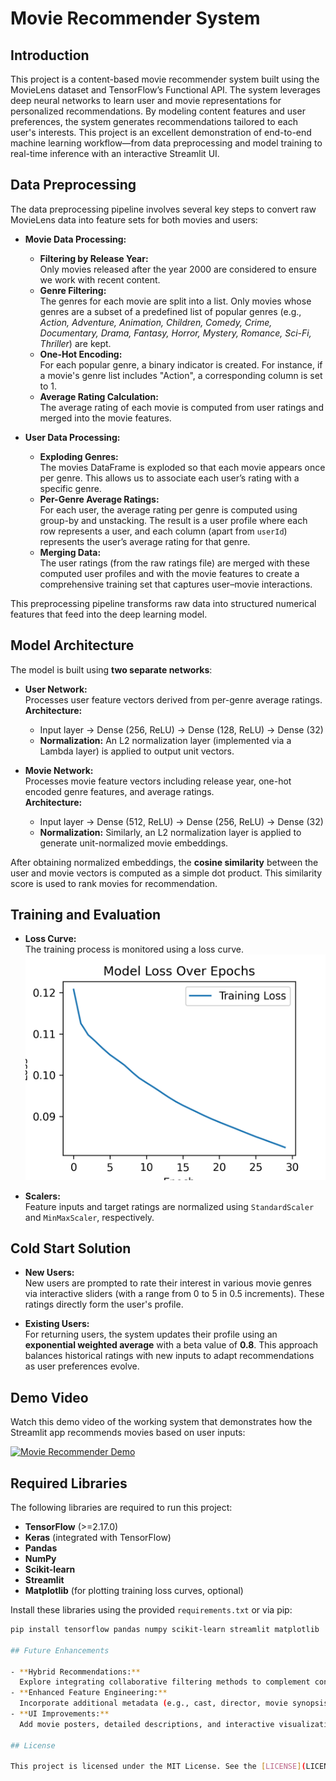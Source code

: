 # Movie Recommender System

## Introduction

This project is a content-based movie recommender system built using the MovieLens dataset and TensorFlow’s Functional API. The system leverages deep neural networks to learn user and movie representations for personalized recommendations. By modeling content features and user preferences, the system generates recommendations tailored to each user's interests. This project is an excellent demonstration of end-to-end machine learning workflow—from data preprocessing and model training to real-time inference with an interactive Streamlit UI.

## Data Preprocessing

The data preprocessing pipeline involves several key steps to convert raw MovieLens data into feature sets for both movies and users:

- **Movie Data Processing:**
  - **Filtering by Release Year:**  
    Only movies released after the year 2000 are considered to ensure we work with recent content.
  - **Genre Filtering:**  
    The genres for each movie are split into a list. Only movies whose genres are a subset of a predefined list of popular genres (e.g., *Action, Adventure, Animation, Children, Comedy, Crime, Documentary, Drama, Fantasy, Horror, Mystery, Romance, Sci-Fi, Thriller*) are kept.
  - **One-Hot Encoding:**  
    For each popular genre, a binary indicator is created. For instance, if a movie's genre list includes "Action", a corresponding column is set to 1.
  - **Average Rating Calculation:**  
    The average rating of each movie is computed from user ratings and merged into the movie features.
    
- **User Data Processing:**
  - **Exploding Genres:**  
    The movies DataFrame is exploded so that each movie appears once per genre. This allows us to associate each user’s rating with a specific genre.
  - **Per-Genre Average Ratings:**  
    For each user, the average rating per genre is computed using group-by and unstacking. The result is a user profile where each row represents a user, and each column (apart from `userId`) represents the user’s average rating for that genre.
  - **Merging Data:**  
    The user ratings (from the raw ratings file) are merged with these computed user profiles and with the movie features to create a comprehensive training set that captures user–movie interactions.

This preprocessing pipeline transforms raw data into structured numerical features that feed into the deep learning model.

## Model Architecture

The model is built using **two separate networks**:

- **User Network:**  
  Processes user feature vectors derived from per-genre average ratings.  
  **Architecture:**  
  - Input layer → Dense (256, ReLU) → Dense (128, ReLU) → Dense (32)  
  - **Normalization:** An L2 normalization layer (implemented via a Lambda layer) is applied to output unit vectors.

- **Movie Network:**  
  Processes movie feature vectors including release year, one-hot encoded genre features, and average ratings.  
  **Architecture:**  
  - Input layer → Dense (512, ReLU) → Dense (256, ReLU) → Dense (32)  
  - **Normalization:** Similarly, an L2 normalization layer is applied to generate unit-normalized movie embeddings.

After obtaining normalized embeddings, the **cosine similarity** between the user and movie vectors is computed as a simple dot product. This similarity score is used to rank movies for recommendation.

## Training and Evaluation

- **Loss Curve:**  
  The training process is monitored using a loss curve.  
  ![Training Loss Curve](output/loss.png)

- **Scalers:**  
  Feature inputs and target ratings are normalized using `StandardScaler` and `MinMaxScaler`, respectively.

## Cold Start Solution

- **New Users:**  
  New users are prompted to rate their interest in various movie genres via interactive sliders (with a range from 0 to 5 in 0.5 increments). These ratings directly form the user's profile.
  
- **Existing Users:**  
  For returning users, the system updates their profile using an **exponential weighted average** with a beta value of **0.8**. This approach balances historical ratings with new inputs to adapt recommendations as user preferences evolve.

## Demo Video

Watch this demo video of the working system that demonstrates how the Streamlit app recommends movies based on user inputs:

[![Movie Recommender Demo](path/to/demo_thumbnail.png)](https://youtu.be/your_video_link)



## Required Libraries

The following libraries are required to run this project:

- **TensorFlow** (>=2.17.0)
- **Keras** (integrated with TensorFlow)
- **Pandas**
- **NumPy**
- **Scikit-learn**
- **Streamlit**
- **Matplotlib** (for plotting training loss curves, optional)

Install these libraries using the provided `requirements.txt` or via pip:

```bash
pip install tensorflow pandas numpy scikit-learn streamlit matplotlib

## Future Enhancements

- **Hybrid Recommendations:**  
  Explore integrating collaborative filtering methods to complement content-based predictions.
- **Enhanced Feature Engineering:**  
  Incorporate additional metadata (e.g., cast, director, movie synopsis) to further enrich movie representations.
- **UI Improvements:**  
  Add movie posters, detailed descriptions, and interactive visualizations in the Streamlit app.

## License

This project is licensed under the MIT License. See the [LICENSE](LICENSE) file for details.


